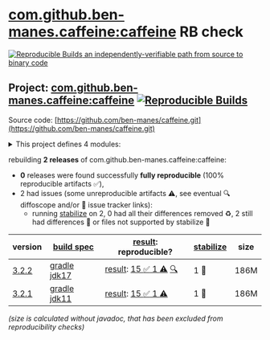 [com.github.ben-manes.caffeine:caffeine](https://central.sonatype.com/artifact/com.github.ben-manes.caffeine/caffeine/versions) RB check
=======

[![Reproducible Builds](https://reproducible-builds.org/images/logos/rb.svg) an independently-verifiable path from source to binary code](https://reproducible-builds.org/)

## Project: [com.github.ben-manes.caffeine:caffeine](https://central.sonatype.com/artifact/com.github.ben-manes.caffeine/caffeine/versions) [![Reproducible Builds](https://img.shields.io/endpoint?url=https://raw.githubusercontent.com/jvm-repo-rebuild/reproducible-central/master/content/com/github/ben-manes/caffeine/badge.json)](https://github.com/jvm-repo-rebuild/reproducible-central/blob/master/content/com/github/ben-manes/caffeine/README.md)

Source code: [https://github.com/ben-manes/caffeine.git](https://github.com/ben-manes/caffeine.git)

<details><summary>This project defines 4 modules:</summary>

* [com.github.ben-manes.caffeine:caffeine](https://central.sonatype.com/artifact/com.github.ben-manes.caffeine/caffeine/overview)
* [com.github.ben-manes.caffeine:guava](https://central.sonatype.com/artifact/com.github.ben-manes.caffeine/guava/overview)
* [com.github.ben-manes.caffeine:jcache](https://central.sonatype.com/artifact/com.github.ben-manes.caffeine/jcache/overview)
* [com.github.ben-manes.caffeine:simulator](https://central.sonatype.com/artifact/com.github.ben-manes.caffeine/simulator/overview)
</details>

rebuilding **2 releases** of com.github.ben-manes.caffeine:caffeine:
- **0** releases were found successfully **fully reproducible** (100% reproducible artifacts :white_check_mark:),
- 2 had issues (some unreproducible artifacts :warning:, see eventual :mag: diffoscope and/or :memo: issue tracker links):
  - running [stabilize](doc/stabilize.md) on 2, 0 had all their differences removed :recycle:, 2 still had differences :rotating_light: or files not supported by stabilize :no_entry_sign:

| version | [build spec](/BUILDSPEC.md) | [result](https://reproducible-builds.org/docs/jvm/): reproducible? | [stabilize](https://github.com/google/oss-rebuild/blob/main/cmd/stabilize/README.md) | size |
| -- | --------- | ------ | ------ | -- |
| [3.2.2](https://central.sonatype.com/artifact/com.github.ben-manes.caffeine/caffeine/3.2.2/pom) | [gradle jdk17](caffeine-cache-3.2.2.buildspec) | [result](caffeine-3.2.2.buildinfo): [15 :white_check_mark:  1 :warning:](caffeine-3.2.2.buildcompare) [:mag:](caffeine-3.2.2.diffoscope) | 1 :rotating_light: | 186M |
| [3.2.1](https://central.sonatype.com/artifact/com.github.ben-manes.caffeine/caffeine/3.2.1/pom) | [gradle jdk11](caffeine-cache-3.2.1.buildspec) | [result](caffeine-3.2.1.buildinfo): [15 :white_check_mark:  1 :warning:](caffeine-3.2.1.buildcompare) | 1 :rotating_light: | 186M |

<i>(size is calculated without javadoc, that has been excluded from reproducibility checks)</i>
